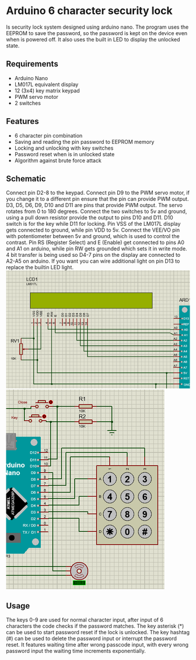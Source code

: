 # Arduino 6 character security lock
Is security lock system designed using arduino nano. The program uses the EEPROM to save the password, so the password is kept on the device even when is powered off. It also uses the built in LED to display the unlocked state.

## Requirements
- Arduino Nano
- LM017L equivalent display
- 12 (3x4) key matrix keypad
- PWM servo motor
- 2 switches
  
## Features
- 6 character pin combination
- Saving and reading the pin password to EEPROM memory
- Locking and unlocking with key switches
- Password reset when is in unlocked state
- Algorithm against brute force attack

## Schematic
Connect pin D2-8 to the keypad.
Connect pin D9 to the PWM servo motor, if you change it to a different pin ensure that the pin can provide PWM output. 
D3, D5, D6, D9, D10 and D11 are pins that provide PWM output. The servo rotates from 0 to 180 degrees.
Connect the two switches to 5v and ground, using a pull down resistor provide the output to pins D10 and D11. D10 switch is for the key while D11 for locking.
Pin VSS of the LM017L display gets connected to ground, while pin VDD to 5v. Connect the VEE/VO pin with potentiometer between 5v and ground, which is used to control the contrast.
Pin RS (Register Select) and E (Enable) get connected to pins A0 and A1 on arduino, while pin RW gets grounded which sets it in write mode.
4 bit transfer is being used so D4-7 pins on the display are connected to A2-A5 on arduino. If you want you can wire additional light on pin D13 to replace the builtin LED light.
![Left side of the schematic](https://github.com/martin-gjorgjiev/arduino-6-character-security-lock/blob/main/schematic_left.png)
![Right side of the schematic](https://github.com/martin-gjorgjiev/arduino-6-character-security-lock/blob/main/schematic_right.png)

## Usage
The keys 0-9 are used for normal character input, after input of 6 characters the code checks if the password matches.
The key asterisk (*) can be used to start password reset if the lock is unlocked.
The key hashtag (#) can be used to delete the password input or interrupt the password reset.
It features waiting time after wrong passcode input, with every wrong password input the waiting time increments exponentially.
